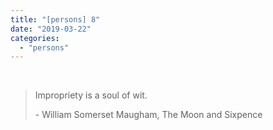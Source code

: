 ```yaml
---
title: "[persons] 8"
date: "2019-03-22"
categories: 
  - "persons"
---
```


 

> Impropriety is a soul of wit.
> 
> \- William Somerset Maugham, The Moon and Sixpence
